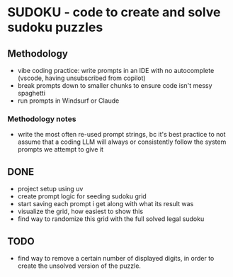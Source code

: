 # SUDOKU - code to create and solve sudoku puzzles

## Methodology
- vibe coding practice: write prompts in an IDE with no autocomplete (vscode, having unsubscribed from copilot)
- break prompts down to smaller chunks to ensure code isn't messy spaghetti  
- run prompts in Windsurf or Claude

### Methodology notes
- write the most often re-used prompt strings, bc it's best practice to not assume that a coding LLM will always or consistently follow the system prompts we attempt to give it

## DONE
- project setup using uv
- create prompt logic for seeding sudoku grid
- start saving each prompt i get along with what its result was
- visualize the grid, how easiest to show this
- find way to randomize this grid with the full solved legal sudoku


## TODO

- find way to remove a certain number of displayed digits, in order to create the unsolved version of the puzzle.


